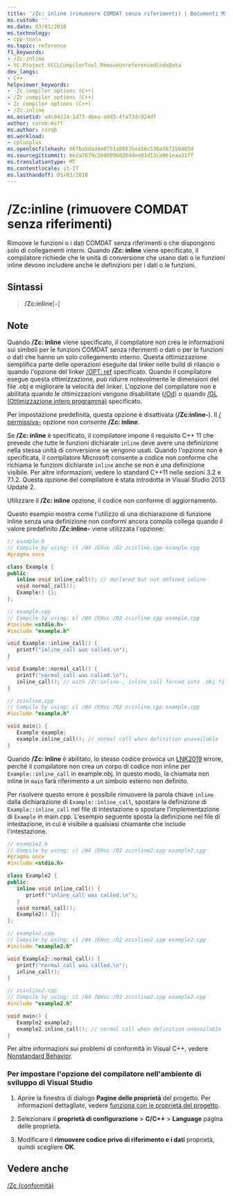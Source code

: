 ```yaml
---
title: '/Zc: inline (rimuovere COMDAT senza riferimenti) | Documenti Microsoft'
ms.custom: ''
ms.date: 03/01/2018
ms.technology:
- cpp-tools
ms.topic: reference
f1_keywords:
- /Zc:inline
- VC.Project.VCCLCompilerTool.RemoveUnreferencedCodeData
dev_langs:
- C++
helpviewer_keywords:
- -Zc compiler options (C++)
- /Zc compiler options (C++)
- Zc compiler options (C++)
- /Zc:inline
ms.assetid: a4c94224-1d73-4bea-a9d5-4fa73dc924df
author: corob-msft
ms.author: corob
ms.workload:
- cplusplus
ms.openlocfilehash: 067ba5dad4e0751a86835ea56c536a5b7250485d
ms.sourcegitcommit: be2a7679c2bd80968204dee03d13ca961eaa31ff
ms.translationtype: MT
ms.contentlocale: it-IT
ms.lasthandoff: 05/03/2018
---
```

# <a name="zcinline-remove-unreferenced-comdat"></a>/Zc:inline (rimuovere COMDAT senza riferimenti)

Rimuove le funzioni o i dati COMDAT senza riferimenti o che dispongono solo di collegamenti interni. Quando **/Zc: inline** viene specificato, il compilatore richiede che le unità di conversione che usano dati o le funzioni inline devono includere anche le definizioni per i dati o le funzioni.

## <a name="syntax"></a>Sintassi

> **/Zc:inline**[**-**]

## <a name="remarks"></a>Note

Quando **/Zc: inline** viene specificato, il compilatore non crea le informazioni sui simboli per le funzioni COMDAT senza riferimenti o dati o per le funzioni o dati che hanno un solo collegamento interno. Questa ottimizzazione semplifica parte delle operazioni eseguite dal linker nelle build di rilascio o quando l'opzione del linker [/OPT: ref](../../build/reference/opt-optimizations.md) specificato. Quando il compilatore esegue questa ottimizzazione, può ridurre notevolmente le dimensioni del file .obj e migliorare la velocità del linker. L'opzione del compilatore non è abilitata quando le ottimizzazioni vengono disabilitate ([/Od](../../build/reference/od-disable-debug.md)) o quando [/GL (Ottimizzazione intero programma)](../../build/reference/gl-whole-program-optimization.md) specificato.

Per impostazione predefinita, questa opzione è disattivata (**/Zc:inline-**). Il [/ permissiva-](permissive-standards-conformance.md) opzione non consente **/Zc: inline**.

Se **/Zc: inline** è specificato, il compilatore impone il requisito C++ 11 che prevede che tutte le funzioni dichiarate `inline` deve avere una definizione nella stessa unità di conversione se vengono usati. Quando l'opzione non è specificata, il compilatore Microsoft consente a codice non conforme che richiama le funzioni dichiarate `inline` anche se non è una definizione visibile. Per altre informazioni, vedere lo standard C++11 nelle sezioni 3.2 e 7.1.2. Questa opzione del compilatore è stata introdotta in Visual Studio 2013 Update 2.

Utilizzare il **/Zc: inline** opzione, il codice non conforme di aggiornamento.

Questo esempio mostra come l'utilizzo di una dichiarazione di funzione inline senza una definizione non conformi ancora compila collega quando il valore predefinito **/Zc:inline-** viene utilizzata l'opzione:

```cpp
// example.h
// Compile by using: cl /W4 /EHsc /O2 zcinline.cpp example.cpp
#pragma once

class Example {
public:
   inline void inline_call(); // declared but not defined inline
   void normal_call();
   Example() {};
};
```

```cpp
// example.cpp
// Compile by using: cl /W4 /EHsc /O2 zcinline.cpp example.cpp
#include <stdio.h>
#include "example.h"

void Example::inline_call() {
   printf("inline_call was called.\n"); 
}

void Example::normal_call() {
   printf("normal_call was called.\n"); 
   inline_call(); // with /Zc:inline-, inline_call forced into .obj file
}
```

```cpp
// zcinline.cpp
// Compile by using: cl /W4 /EHsc /O2 zcinline.cpp example.cpp
#include "example.h"

void main() {
   Example example;
   example.inline_call(); // normal call when definition unavailable
}
```

Quando **/Zc: inline** è abilitato, lo stesso codice provoca un [LNK2019](../../error-messages/tool-errors/linker-tools-error-lnk2019.md) errore, perché il compilatore non crea un corpo di codice non inline per `Example::inline_call` in example.obj. In questo modo, la chiamata non inline in `main` farà riferimento a un simbolo esterno non definito.

Per risolvere questo errore è possibile rimuovere la parola chiave `inline` dalla dichiarazione di `Example::inline_call`, spostare la definizione di `Example::inline_call` nel file di intestazione o spostare l'implementazione di `Example` in main.cpp. L'esempio seguente sposta la definizione nel file di intestazione, in cui è visibile a qualsiasi chiamante che include l'intestazione.

```cpp
// example2.h
// Compile by using: cl /W4 /EHsc /O2 zcinline2.cpp example2.cpp
#pragma once
#include <stdio.h>

class Example2 {
public:
   inline void inline_call() {
      printf("inline_call was called.\n"); 
   }
   void normal_call();
   Example2() {};
};
```

```cpp
// example2.cpp
// Compile by using: cl /W4 /EHsc /O2 zcinline2.cpp example2.cpp
#include "example2.h"

void Example2::normal_call() {
   printf("normal_call was called.\n"); 
   inline_call(); 
}
```

```cpp
// zcinline2.cpp
// Compile by using: cl /W4 /EHsc /O2 zcinline2.cpp example2.cpp
#include "example2.h"

void main() {
   Example2 example2;
   example2.inline_call(); // normal call when definition unavailable
}
```

Per altre informazioni sui problemi di conformità in Visual C++, vedere [Nonstandard Behavior](../../cpp/nonstandard-behavior.md).

### <a name="to-set-this-compiler-option-in-the-visual-studio-development-environment"></a>Per impostare l'opzione del compilatore nell'ambiente di sviluppo di Visual Studio

1. Aprire la finestra di dialogo **Pagine delle proprietà** del progetto. Per informazioni dettagliate, vedere [funziona con le proprietà del progetto](../../ide/working-with-project-properties.md).

1. Selezionare il **proprietà di configurazione** > **C/C++** > **Language** pagina delle proprietà.

1. Modificare il **rimuovere codice privo di riferimento e i dati** proprietà, quindi scegliere **OK**.

## <a name="see-also"></a>Vedere anche

[/Zc (conformità)](../../build/reference/zc-conformance.md)<br/>
